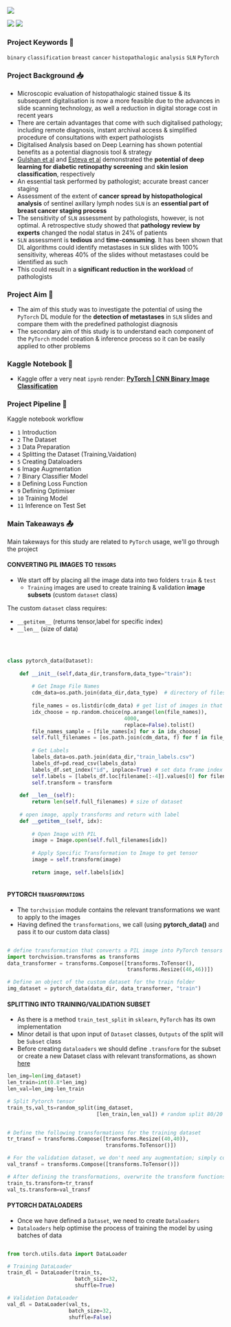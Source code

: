 
![](https://i.imgur.com/0oW3bQA.png)

![](https://camo.githubusercontent.com/d38e6cc39779250a2835bf8ed3a72d10dbe3b05fa6527baa3f6f1e8e8bd056bf/68747470733a2f2f696d672e736869656c64732e696f2f62616467652f436f64652d507974686f6e2d696e666f726d6174696f6e616c3f7374796c653d666c6174266c6f676f3d707974686f6e266c6f676f436f6c6f723d776869746526636f6c6f723d326262633861) ![](https://badgen.net/badge/status/organising/blue) 

### Project Keywords 📒

`binary` `classification` `breast` `cancer` `histopathalogic` `analysis` `SLN` `PyTorch`

### Project Background 📥

- Microscopic evaluation of histopathalogic stained tissue & its subsequent digitalisation is now a more feasible due to the advances in slide scanning technology, as well a reduction in digital storage cost in recent years
- There are certain advantages that come with such digitalised pathology; including remote diagnosis, instant archival access & simplified procedure of consultations with expert pathologists
- Digitalised Analysis based on Deep Learning has shown potential benefits as a potential diagnosis tool & strategy
- [Gulshan et al](https://jamanetwork.com/journals/jama/fullarticle/2588763) and [Esteva et al](https://pubmed.ncbi.nlm.nih.gov/28117445/) demonstrated the <b>potential of deep learning for diabetic retinopathy screening</b> and <b>skin lesion classification</b>, respectively
- An essential task performed by pathologist; accurate breast cancer staging 
- Assessment of the extent of **cancer spread by histopathological analysis** of sentinel axillary lymph nodes `SLN` is an **essential part of breast cancer staging process**
- The sensitivity of `SLN` assessment by pathologists, however, is not optimal. A retrospective study showed that **pathology review by experts** changed the nodal status in 24% of patients
- `SLN` assessment is <b>tedious</b> and <b>time-consuming</b>. It has been shown that DL algorithms could identify metastases in `SLN` slides with 100% sensitivity, whereas 40% of the slides without metastases could be identified as such
- This could result in a <b>significant reduction in the workload</b> of pathologists

### Project Aim 🎯 

- The aim of this study was to investigate the potential of using the `PyTorch` DL module for the <b>detection of metastases</b> in `SLN` slides and compare them with the predefined pathologist diagnosis
- The secondary aim of this study is to understand each component of the `PyTorch` model creation & inference process so it can be easily applied to other problems

### Kaggle Notebook 📖

- Kaggle offer a very neat `ipynb` render: **[PyTorch | CNN Binary Image Classification](https://www.kaggle.com/code/shtrausslearning/pytorch-cnn-binary-image-classification)**

### Project Pipeline 📑

Kaggle notebook workflow

- `1` Introduction
- `2` The Dataset
- `3` Data Preparation
- `4` Splitting the Dataset (Training,Vaidation)
- `5` Creating Dataloaders
- `6` Image Augmentation
- `7` Binary Classifier Model
- `8` Defining Loss Function 
- `9` Defining Optimiser
- `10` Training Model
- `11` Inference on Test Set

### Main Takeaways 📤

Main takeways for this study are related to `PyTorch` usage, we'll go through the project

#### CONVERTING PIL IMAGES TO `TENSORS`

- We start off by placing all the image data into two folders `train` & `test`
  - `Training` images are used to create training & validation **image subsets** (custom `dataset` class)

The custom `dataset` class requires:
- `__getitem__` (returns tensor,label for specific index)
- `__len__` (size of data)

<br>

```python

class pytorch_data(Dataset):
    
    def __init__(self,data_dir,transform,data_type="train"):      
    
        # Get Image File Names
        cdm_data=os.path.join(data_dir,data_type)  # directory of files
        
        file_names = os.listdir(cdm_data) # get list of images in that directory  
        idx_choose = np.random.choice(np.arange(len(file_names)), 
                                      4000,
                                      replace=False).tolist()
        file_names_sample = [file_names[x] for x in idx_choose]
        self.full_filenames = [os.path.join(cdm_data, f) for f in file_names_sample]   # get the full path to images
        
        # Get Labels
        labels_data=os.path.join(data_dir,"train_labels.csv") 
        labels_df=pd.read_csv(labels_data)
        labels_df.set_index("id", inplace=True) # set data frame index to id
        self.labels = [labels_df.loc[filename[:-4]].values[0] for filename in file_names_sample]  # obtained labels from df
        self.transform = transform
      
    def __len__(self):
        return len(self.full_filenames) # size of dataset
      
    # open image, apply transforms and return with label
    def __getitem__(self, idx):
        
        # Open Image with PIL
        image = Image.open(self.full_filenames[idx])  
        
        # Apply Specific Transformation to Image to get tensor
        image = self.transform(image) 
        
        return image, self.labels[idx]
        
```

#### PYTORCH `TRANSFORMATIONS`

- The `torchvision` module contains the relevant transformations we want to apply to the images
- Having defined the `transformations`, we call (using **pytorch_data()** and pass it to our custom data class)

```python

# define transformation that converts a PIL image into PyTorch tensors
import torchvision.transforms as transforms
data_transformer = transforms.Compose([transforms.ToTensor(),
                                       transforms.Resize((46,46))])

# Define an object of the custom dataset for the train folder
img_dataset = pytorch_data(data_dir, data_transformer, "train") 
```

#### SPLITTING INTO TRAINING/VALIDATION SUBSET

- As there is a method `train_test_split` in `sklearn`, `PyTorch` has its own implementation
- Minor detail is that upon input of `Dataset` classes, `Outputs` of the split will be `Subset` class
- Before creating `dataloaders` we should define `.transform` for the subset or create a new Dataset class with relevant transformations, as shown [here](https://github.com/shtrausslearning/DL-lib-references/blob/main/PyTorch/Subset_to_Dataset.py)

```python
len_img=len(img_dataset)
len_train=int(0.8*len_img)
len_val=len_img-len_train

# Split Pytorch tensor
train_ts,val_ts=random_split(img_dataset,
                             [len_train,len_val]) # random split 80/20
```

```python

# Define the following transformations for the training dataset
tr_transf = transforms.Compose([transforms.Resize((40,40)),
                                transforms.ToTensor()])

# For the validation dataset, we don't need any augmentation; simply convert images into tensors
val_transf = transforms.Compose([transforms.ToTensor()])

# After defining the transformations, overwrite the transform functions of train_ts, val_ts
train_ts.transform=tr_transf
val_ts.transform=val_transf

```

#### PYTORCH DATALOADERS

- Once we have defined a `Dataset`, we need to create `Dataloaders`
- `Dataloaders` help optimise the process of training the model by using batches of data

```python

from torch.utils.data import DataLoader

# Training DataLoader
train_dl = DataLoader(train_ts,
                      batch_size=32, 
                      shuffle=True)

# Validation DataLoader
val_dl = DataLoader(val_ts,
                    batch_size=32,
                    shuffle=False)
                    
```
